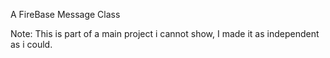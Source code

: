 A FireBase Message Class

Note: This is part of a main project i cannot show, I made it as independent as i could.
